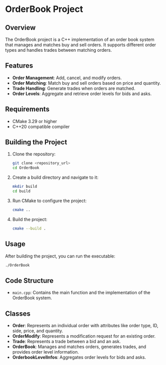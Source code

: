 # OrderBook Project

## Overview

The OrderBook project is a C++ implementation of an order book system that manages and matches buy and sell orders. It supports different order types and handles trades between matching orders.

## Features

- **Order Management**: Add, cancel, and modify orders.
- **Order Matching**: Match buy and sell orders based on price and quantity.
- **Trade Handling**: Generate trades when orders are matched.
- **Order Levels**: Aggregate and retrieve order levels for bids and asks.

## Requirements

- CMake 3.29 or higher
- C++20 compatible compiler

## Building the Project

1. Clone the repository:
    ```sh
    git clone <repository_url>
    cd OrderBook
    ```

2. Create a build directory and navigate to it:
    ```sh
    mkdir build
    cd build
    ```

3. Run CMake to configure the project:
    ```sh
    cmake ..
    ```

4. Build the project:
    ```sh
    cmake --build .
    ```

## Usage

After building the project, you can run the executable:

```sh
./OrderBook
```

## Code Structure

- `main.cpp`: Contains the main function and the implementation of the OrderBook system.

## Classes

- **Order**: Represents an individual order with attributes like order type, ID, side, price, and quantity.
- **OrderModify**: Represents a modification request for an existing order.
- **Trade**: Represents a trade between a bid and an ask.
- **OrderBook**: Manages and matches orders, generates trades, and provides order level information.
- **OrderbookLevelInfos**: Aggregates order levels for bids and asks.



